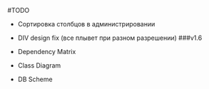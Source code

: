 #TODO

- Сортировка столбцов в администрировании
- DIV design fix (все плывет при разном разрешении)
###v1.6

- Dependency Matrix
- Class Diagram
- DB Scheme
